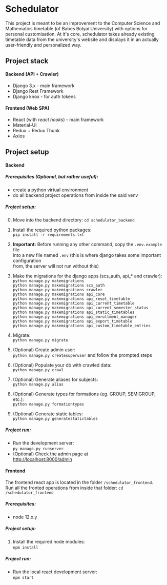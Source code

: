 
# Schedulator
This project is meant to be an improvement to the Computer Science and Mathematics
timetable (of Babes Bolyai University) with options for personal customisation.
At it's core, schedulator takes already existing timetable data from the university's website
and displays it in an actually user-friendly and personalized way. 

## Project stack

#### Backend (API + Crawler)
- Django 3.x - main framework
- Django Rest Framework
- Django knox - for auth tokens 

#### Frontend (Web SPA)
- React (with *react hooks*) - main framework
- Material-UI
- Redux + Redux Thunk
- Axios

## Project setup 

#### Backend
##### Prerequisites (Optional, but rather useful):
   - create a python virtual environment 
   - do all backend project operations from inside the said venv

##### Project setup:
 0. Move into the backend directory: `cd schedulator_backend` 
 1. Install the required python packages:  
 `pip install -r requirements.txt`
 4. **Important:** Before running any other command, copy the `.env.example` file  
 into a new file named `.env` (this is where django takes some important configuration  
 from, the server will not run without this)
 2. Make the migrations for the django apps (scs_auth, api_* and crawler):  
    `python manage.py makemigrations`  
    `python manage.py makemigrations scs_auth`  
    `python manage.py makemigrations crawler`  
    `python manage.py makemigrations api_core`  
    `python manage.py makemigrations api_reset_timetable`  
    `python manage.py makemigrations api_current_timetable`  
    `python manage.py makemigrations api_current_semester_status`  
    `python manage.py makemigrations api_static_timetables`  
    `python manage.py makemigrations api_enrollment_manager`  
    `python manage.py makemigrations api_export_timetable`  
    `python manage.py makemigrations api_custom_timetable_entries`  
 
 
 3. Migrate:  
 `python manage.py migrate`  
 4. (Optional) Create admin user:  
 `python manage.py createsuperuser` and follow the prompted steps
 5. (Optional) Populate your db with crawled data:  
 `python manage.py crawl`
 6. (Optional) Generate aliases for subjects:  
 `python manage.py alias`
 7. (Optional) Generate types for formations (eg. GROUP, SEMIGROUP, etc.):  
 `python manage.py formationtypes`
 8. (Optional) Generate static tables:  
 `python manage.py generatestatictables`

##### Project run:
- Run the development server:  
`py manage.py runserver`
- (Optional) Check the admin page at  
<http://localhost:8000/admin>

#### Frontend
The frontend react app is located in the folder `/schedulator_frontend`.  
Run all the fronted operations from inside that folder: `cd /schedulator_frontend`
##### Prerequisites:
 - node 12.x.y
 
##### Project setup:
 1. Install the required node modules:  
 `npm install`
 
##### Project run:
- Run the local react development server:  
`npm start`
